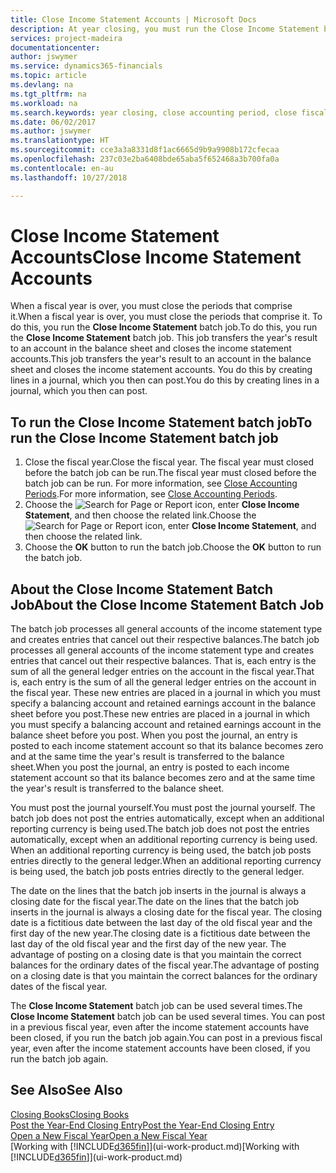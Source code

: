 ```yaml
---
title: Close Income Statement Accounts | Microsoft Docs
description: At year closing, you must run the Close Income Statement batch job to close the accounting periods that make up the fiscal year.
services: project-madeira
documentationcenter: 
author: jswymer
ms.service: dynamics365-financials
ms.topic: article
ms.devlang: na
ms.tgt_pltfrm: na
ms.workload: na
ms.search.keywords: year closing, close accounting period, close fiscal year, bank account detailed trial balance
ms.date: 06/02/2017
ms.author: jswymer
ms.translationtype: HT
ms.sourcegitcommit: cce3a3a8331d8f1ac6665d9b9a9908b172cfecaa
ms.openlocfilehash: 237c03e2ba6408bde65aba5f652468a3b700fa0a
ms.contentlocale: en-au
ms.lasthandoff: 10/27/2018

---
```

# <a name="close-income-statement-accounts"></a><span data-ttu-id="31ecf-103">Close Income Statement Accounts</span><span class="sxs-lookup"><span data-stu-id="31ecf-103">Close Income Statement Accounts</span></span>
<span data-ttu-id="31ecf-104">When a fiscal year is over, you must close the periods that comprise it.</span><span class="sxs-lookup"><span data-stu-id="31ecf-104">When a fiscal year is over, you must close the periods that comprise it.</span></span> <span data-ttu-id="31ecf-105">To do this, you run the **Close Income Statement** batch job.</span><span class="sxs-lookup"><span data-stu-id="31ecf-105">To do this, you run the **Close Income Statement** batch job.</span></span> <span data-ttu-id="31ecf-106">This job transfers the year's result to an account in the balance sheet and closes the income statement accounts.</span><span class="sxs-lookup"><span data-stu-id="31ecf-106">This job transfers the year's result to an account in the balance sheet and closes the income statement accounts.</span></span> <span data-ttu-id="31ecf-107">You do this by creating lines in a journal, which you then can post.</span><span class="sxs-lookup"><span data-stu-id="31ecf-107">You do this by creating lines in a journal, which you then can post.</span></span>

## <a name="to-run-the-close-income-statement-batch-job"></a><span data-ttu-id="31ecf-108">To run the Close Income Statement batch job</span><span class="sxs-lookup"><span data-stu-id="31ecf-108">To run the Close Income Statement batch job</span></span>
1. <span data-ttu-id="31ecf-109">Close the fiscal year.</span><span class="sxs-lookup"><span data-stu-id="31ecf-109">Close the fiscal year.</span></span> <span data-ttu-id="31ecf-110">The fiscal year must closed before the batch job can be run.</span><span class="sxs-lookup"><span data-stu-id="31ecf-110">The fiscal year must closed before the batch job can be run.</span></span> <span data-ttu-id="31ecf-111">For more information, see [Close Accounting Periods](year-close-account-periods.md).</span><span class="sxs-lookup"><span data-stu-id="31ecf-111">For more information, see [Close Accounting Periods](year-close-account-periods.md).</span></span>
2. <span data-ttu-id="31ecf-112">Choose the ![Search for Page or Report](media/ui-search/search_small.png "Search for Page or Report icon") icon, enter **Close Income Statement**, and then choose the related link.</span><span class="sxs-lookup"><span data-stu-id="31ecf-112">Choose the ![Search for Page or Report](media/ui-search/search_small.png "Search for Page or Report icon") icon, enter **Close Income Statement**, and then choose the related link.</span></span>
3. <span data-ttu-id="31ecf-113">Choose the **OK** button to run the batch job.</span><span class="sxs-lookup"><span data-stu-id="31ecf-113">Choose the **OK** button to run the batch job.</span></span>

## <a name="about-the-close-income-statement-batch-job"></a><span data-ttu-id="31ecf-114">About the Close Income Statement Batch Job</span><span class="sxs-lookup"><span data-stu-id="31ecf-114">About the Close Income Statement Batch Job</span></span>
<span data-ttu-id="31ecf-115">The batch job processes all general accounts of the income statement type and creates entries that cancel out their respective balances.</span><span class="sxs-lookup"><span data-stu-id="31ecf-115">The batch job processes all general accounts of the income statement type and creates entries that cancel out their respective balances.</span></span> <span data-ttu-id="31ecf-116">That is, each entry is the sum of all the general ledger entries on the account in the fiscal year.</span><span class="sxs-lookup"><span data-stu-id="31ecf-116">That is, each entry is the sum of all the general ledger entries on the account in the fiscal year.</span></span> <span data-ttu-id="31ecf-117">These new entries are placed in a journal in which you must specify a balancing account and retained earnings account in the balance sheet before you post.</span><span class="sxs-lookup"><span data-stu-id="31ecf-117">These new entries are placed in a journal in which you must specify a balancing account and retained earnings account in the balance sheet before you post.</span></span> <span data-ttu-id="31ecf-118">When you post the journal, an entry is posted to each income statement account so that its balance becomes zero and at the same time the year's result is transferred to the balance sheet.</span><span class="sxs-lookup"><span data-stu-id="31ecf-118">When you post the journal, an entry is posted to each income statement account so that its balance becomes zero and at the same time the year's result is transferred to the balance sheet.</span></span>

<span data-ttu-id="31ecf-119">You must post the journal yourself.</span><span class="sxs-lookup"><span data-stu-id="31ecf-119">You must post the journal yourself.</span></span> <span data-ttu-id="31ecf-120">The batch job does not post the entries automatically, except when an additional reporting currency is being used.</span><span class="sxs-lookup"><span data-stu-id="31ecf-120">The batch job does not post the entries automatically, except when an additional reporting currency is being used.</span></span> <span data-ttu-id="31ecf-121">When an additional reporting currency is being used, the batch job posts entries directly to the general ledger.</span><span class="sxs-lookup"><span data-stu-id="31ecf-121">When an additional reporting currency is being used, the batch job posts entries directly to the general ledger.</span></span>

<span data-ttu-id="31ecf-122">The date on the lines that the batch job inserts in the journal is always a closing date for the fiscal year.</span><span class="sxs-lookup"><span data-stu-id="31ecf-122">The date on the lines that the batch job inserts in the journal is always a closing date for the fiscal year.</span></span> <span data-ttu-id="31ecf-123">The closing date is a fictitious date between the last day of the old fiscal year and the first day of the new year.</span><span class="sxs-lookup"><span data-stu-id="31ecf-123">The closing date is a fictitious date between the last day of the old fiscal year and the first day of the new year.</span></span> <span data-ttu-id="31ecf-124">The advantage of posting on a closing date is that you maintain the correct balances for the ordinary dates of the fiscal year.</span><span class="sxs-lookup"><span data-stu-id="31ecf-124">The advantage of posting on a closing date is that you maintain the correct balances for the ordinary dates of the fiscal year.</span></span>

<span data-ttu-id="31ecf-125">The **Close Income Statement** batch job can be used several times.</span><span class="sxs-lookup"><span data-stu-id="31ecf-125">The **Close Income Statement** batch job can be used several times.</span></span> <span data-ttu-id="31ecf-126">You can post in a previous fiscal year, even after the income statement accounts have been closed, if you run the batch job again.</span><span class="sxs-lookup"><span data-stu-id="31ecf-126">You can post in a previous fiscal year, even after the income statement accounts have been closed, if you run the batch job again.</span></span>

## <a name="see-also"></a><span data-ttu-id="31ecf-127">See Also</span><span class="sxs-lookup"><span data-stu-id="31ecf-127">See Also</span></span>
[<span data-ttu-id="31ecf-128">Closing Books</span><span class="sxs-lookup"><span data-stu-id="31ecf-128">Closing Books</span></span>](year-close-books.md)  
[<span data-ttu-id="31ecf-129">Post the Year-End Closing Entry</span><span class="sxs-lookup"><span data-stu-id="31ecf-129">Post the Year-End Closing Entry</span></span>](year-how-post-year-end-close-entry.md)  
[<span data-ttu-id="31ecf-130">Open a New Fiscal Year</span><span class="sxs-lookup"><span data-stu-id="31ecf-130">Open a New Fiscal Year</span></span>](finance-how-open-new-fiscal-year.md)  
<span data-ttu-id="31ecf-131">[Working with [!INCLUDE[d365fin](includes/d365fin_md.md)]](ui-work-product.md)</span><span class="sxs-lookup"><span data-stu-id="31ecf-131">[Working with [!INCLUDE[d365fin](includes/d365fin_md.md)]](ui-work-product.md)</span></span>

